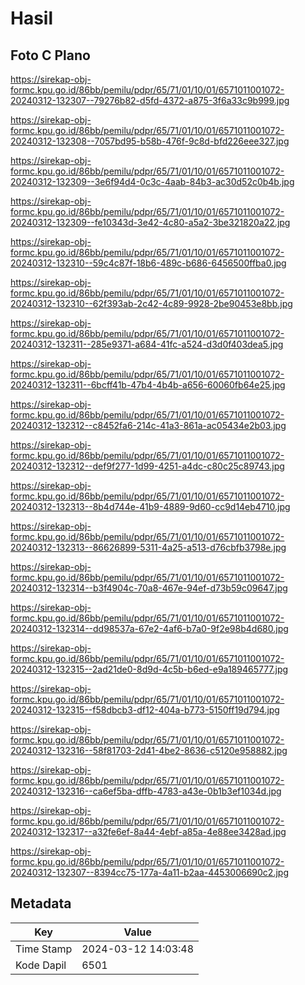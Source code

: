 # Hasil

## Foto C Plano

https://sirekap-obj-formc.kpu.go.id/86bb/pemilu/pdpr/65/71/01/10/01/6571011001072-20240312-132307--79276b82-d5fd-4372-a875-3f6a33c9b999.jpg

https://sirekap-obj-formc.kpu.go.id/86bb/pemilu/pdpr/65/71/01/10/01/6571011001072-20240312-132308--7057bd95-b58b-476f-9c8d-bfd226eee327.jpg

https://sirekap-obj-formc.kpu.go.id/86bb/pemilu/pdpr/65/71/01/10/01/6571011001072-20240312-132309--3e6f94d4-0c3c-4aab-84b3-ac30d52c0b4b.jpg

https://sirekap-obj-formc.kpu.go.id/86bb/pemilu/pdpr/65/71/01/10/01/6571011001072-20240312-132309--fe10343d-3e42-4c80-a5a2-3be321820a22.jpg

https://sirekap-obj-formc.kpu.go.id/86bb/pemilu/pdpr/65/71/01/10/01/6571011001072-20240312-132310--59c4c87f-18b6-489c-b686-6456500ffba0.jpg

https://sirekap-obj-formc.kpu.go.id/86bb/pemilu/pdpr/65/71/01/10/01/6571011001072-20240312-132310--62f393ab-2c42-4c89-9928-2be90453e8bb.jpg

https://sirekap-obj-formc.kpu.go.id/86bb/pemilu/pdpr/65/71/01/10/01/6571011001072-20240312-132311--285e9371-a684-41fc-a524-d3d0f403dea5.jpg

https://sirekap-obj-formc.kpu.go.id/86bb/pemilu/pdpr/65/71/01/10/01/6571011001072-20240312-132311--6bcff41b-47b4-4b4b-a656-60060fb64e25.jpg

https://sirekap-obj-formc.kpu.go.id/86bb/pemilu/pdpr/65/71/01/10/01/6571011001072-20240312-132312--c8452fa6-214c-41a3-861a-ac05434e2b03.jpg

https://sirekap-obj-formc.kpu.go.id/86bb/pemilu/pdpr/65/71/01/10/01/6571011001072-20240312-132312--def9f277-1d99-4251-a4dc-c80c25c89743.jpg

https://sirekap-obj-formc.kpu.go.id/86bb/pemilu/pdpr/65/71/01/10/01/6571011001072-20240312-132313--8b4d744e-41b9-4889-9d60-cc9d14eb4710.jpg

https://sirekap-obj-formc.kpu.go.id/86bb/pemilu/pdpr/65/71/01/10/01/6571011001072-20240312-132313--86626899-5311-4a25-a513-d76cbfb3798e.jpg

https://sirekap-obj-formc.kpu.go.id/86bb/pemilu/pdpr/65/71/01/10/01/6571011001072-20240312-132314--b3f4904c-70a8-467e-94ef-d73b59c09647.jpg

https://sirekap-obj-formc.kpu.go.id/86bb/pemilu/pdpr/65/71/01/10/01/6571011001072-20240312-132314--dd98537a-67e2-4af6-b7a0-9f2e98b4d680.jpg

https://sirekap-obj-formc.kpu.go.id/86bb/pemilu/pdpr/65/71/01/10/01/6571011001072-20240312-132315--2ad21de0-8d9d-4c5b-b6ed-e9a189465777.jpg

https://sirekap-obj-formc.kpu.go.id/86bb/pemilu/pdpr/65/71/01/10/01/6571011001072-20240312-132315--f58dbcb3-df12-404a-b773-5150ff19d794.jpg

https://sirekap-obj-formc.kpu.go.id/86bb/pemilu/pdpr/65/71/01/10/01/6571011001072-20240312-132316--58f81703-2d41-4be2-8636-c5120e958882.jpg

https://sirekap-obj-formc.kpu.go.id/86bb/pemilu/pdpr/65/71/01/10/01/6571011001072-20240312-132316--ca6ef5ba-dffb-4783-a43e-0b1b3ef1034d.jpg

https://sirekap-obj-formc.kpu.go.id/86bb/pemilu/pdpr/65/71/01/10/01/6571011001072-20240312-132317--a32fe6ef-8a44-4ebf-a85a-4e88ee3428ad.jpg

https://sirekap-obj-formc.kpu.go.id/86bb/pemilu/pdpr/65/71/01/10/01/6571011001072-20240312-132307--8394cc75-177a-4a11-b2aa-4453006690c2.jpg


## Metadata

| Key        | Value               |
| ---------- | ------------------- |
| Time Stamp | 2024-03-12 14:03:48 |
| Kode Dapil | 6501                |



